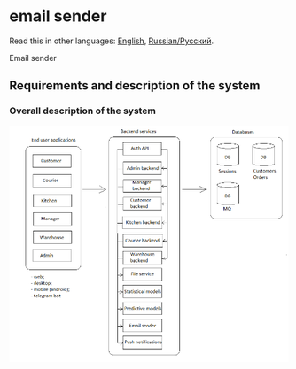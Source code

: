 # email sender

Read this in other languages: [English](emailsender.md), [Russian/Русский](emailsender.ru.md). 

Email sender 

## Requirements and description of the system

### Overall description of the system 

![system_overall](../img/system_overall.png)
